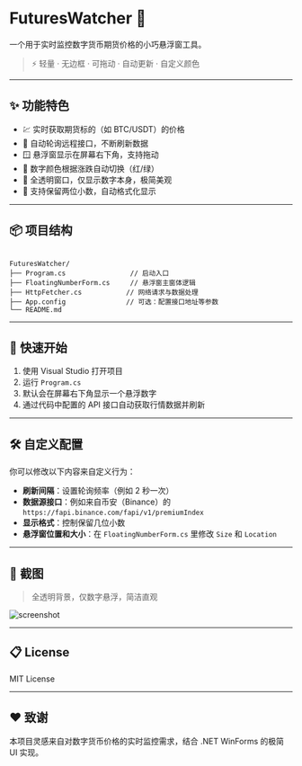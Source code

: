 # FuturesWatcher 👀

一个用于实时监控数字货币期货价格的小巧悬浮窗工具。

> ⚡ 轻量 · 无边框 · 可拖动 · 自动更新 · 自定义颜色

---

## ✨ 功能特色

- 💹 实时获取期货标的（如 BTC/USDT）的价格
- 📡 自动轮询远程接口，不断刷新数据
- 🪟 悬浮窗显示在屏幕右下角，支持拖动
- 🎨 数字颜色根据涨跌自动切换（红/绿）
- 🧊 全透明窗口，仅显示数字本身，极简美观
- 🧮 支持保留两位小数，自动格式化显示

---

## 📦 项目结构

```

FuturesWatcher/
├── Program.cs                // 启动入口
├── FloatingNumberForm.cs     // 悬浮窗主窗体逻辑
├── HttpFetcher.cs           // 网络请求与数据处理
├── App.config               // 可选：配置接口地址等参数
└── README.md

```

---

## 🚀 快速开始

1. 使用 Visual Studio 打开项目
2. 运行 `Program.cs`
3. 默认会在屏幕右下角显示一个悬浮数字
4. 通过代码中配置的 API 接口自动获取行情数据并刷新

---

## 🛠️ 自定义配置

你可以修改以下内容来自定义行为：

- **刷新间隔**：设置轮询频率（例如 2 秒一次）
- **数据源接口**：例如来自币安（Binance）的 `https://fapi.binance.com/fapi/v1/premiumIndex`
- **显示格式**：控制保留几位小数
- **悬浮窗位置和大小**：在 `FloatingNumberForm.cs` 里修改 `Size` 和 `Location`

---

## 🧪 截图

> 全透明背景，仅数字悬浮，简洁直观

![screenshot](./screenshot.png)

---

## 📋 License

MIT License

---

## ❤️ 致谢

本项目灵感来自对数字货币价格的实时监控需求，结合 .NET WinForms 的极简 UI 实现。

